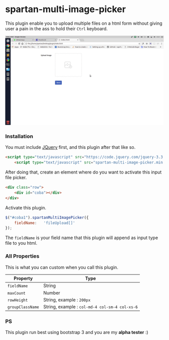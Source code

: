 # spartan-multi-image-picker

This plugin enable you to upload multiple files on a html form without giving user a pain in the ass to hold their `Ctrl` keyboard.


![img](ezgif.com-video-to-gif.gif)


### Installation

You must include [JQuery](https://nodejs.org/) first, and this plugin after that like so.
```html
<script type="text/javascript" src="https://code.jquery.com/jquery-3.3.1.min.js"></script>
	<script type="text/javascript" src="spartan-multi-image-picker.min.js"></script>
```

After doing that, create an element where do you want to activate this input file picker.

```html
<div class="row">
	<div id="coba"></div>
</div>
```

Activate this plugin.

```js
$("#coba1").spartanMultiImagePicker({
	fieldName:   'fileUpload[]'
});
```
The `fieldName` is your field name that this plugin will append as input type file to you html.

### All Properties

This is what you can custom when you call this plugin.

| Property | Type |
| ------ | ------ |
| `fieldName` | String |
| `maxCount` | Number |
| `rowHeight` | String, example : `200px` |
| `groupClassName` | String, example : `col-md-4 col-sm-4 col-xs-6` |


### PS
This plugin run best using bootstrap 3 and you are my **alpha tester** :)
